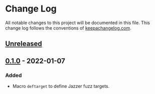 # Change Log
All notable changes to this project will be documented in this file. This change log follows the conventions of [keepachangelog.com](http://keepachangelog.com/).

## [Unreleased]

## [0.1.0] - 2022-01-07
### Added
- Macro `deftarget` to define Jazzer fuzz targets.

[Unreleased]: https://github.com/CodeIntelligenceTesting/jazzer-clj/compare/v0.1.0...HEAD
[0.1.0]: https://github.com/CodeIntelligenceTesting/jazzer-clj/releases/tag/v0.1.0
